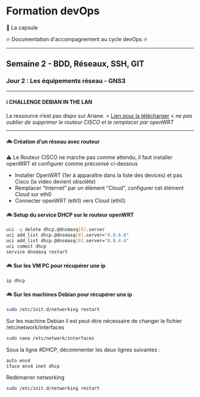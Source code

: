 # Formation devOps

:pill: La capsule

:fire:  Documentation d'accompagnement au cycle devOps :fire:

---

## Semaine 2 - BDD, Réseaux, SSH, GIT

### Jour 2 : Les équipements réseau - GNS3

---

#### :information_source: CHALLENGE DEBIAN IN THE LAN

La ressource n’est pas dispo sur Ariane. > [Lien pour la télécharger](https://static.lacapsule.academy/programs/devops-full-time/J10/debianinthelan.zip) <
_ne pas oublier de supprimer le routeur CISCO et le remplacer par openWRT_

---

#### :bike: Création d’un réseau avec routeur

:warning: Le Routeur CISCO ne marche pas comme attendu, il faut installer openWRT et configurer comme préconisé ci-dessous

- Installer OpenWRT (1er à apparaître dans la liste des devices) et pas Cisco (la video devient obsolète)
- Remplacer “Internet” par un élément “Cloud”, configurer cet élément Cloud sur eth0
- Connecter openWRT (eth1) vers Cloud (eth0)

#### :bike: Setup du service DHCP sur le routeur openWRT

```bash
uci -q delete dhcp.@dnsmasq[0].server 
uci add_list dhcp.@dnsmasq[0].server="8.8.8.8" 
uci add_list dhcp.@dnsmasq[0].server="8.8.4.4" 
uci commit dhcp 
service dnsmasq restart
```

#### :bike: Sur les VM PC pour récupérer une ip

```bash
ip dhcp
```

#### :bike: Sur les machines Debian pour récupérer une ip

```bash
sudo /etc/init.d/networking restart
```

Sur les machine Debian il est peut-être nécessaire de changer le fichier /etc/network/interfaces

```bash
sudo nano /etc/network/interfaces
```

Sous la ligne #DHCP, décommenter les deux lignes suivantes :

```bash
auto ens4
iface ens4 inet dhcp
```

Redémarrer networking

```bash
sudo /etc/init.d/networking restart
```
